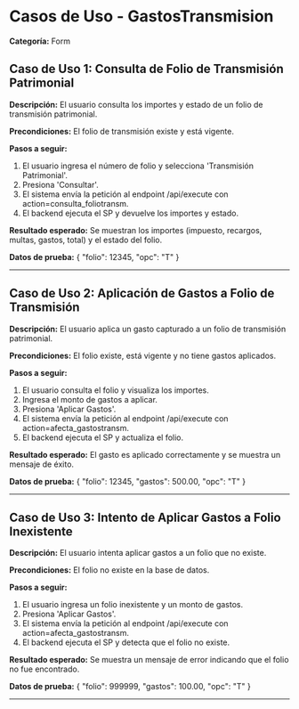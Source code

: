 # Casos de Uso - GastosTransmision

**Categoría:** Form

## Caso de Uso 1: Consulta de Folio de Transmisión Patrimonial

**Descripción:** El usuario consulta los importes y estado de un folio de transmisión patrimonial.

**Precondiciones:**
El folio de transmisión existe y está vigente.

**Pasos a seguir:**
1. El usuario ingresa el número de folio y selecciona 'Transmisión Patrimonial'.
2. Presiona 'Consultar'.
3. El sistema envía la petición al endpoint /api/execute con action=consulta_foliotransm.
4. El backend ejecuta el SP y devuelve los importes y estado.

**Resultado esperado:**
Se muestran los importes (impuesto, recargos, multas, gastos, total) y el estado del folio.

**Datos de prueba:**
{ "folio": 12345, "opc": "T" }

---

## Caso de Uso 2: Aplicación de Gastos a Folio de Transmisión

**Descripción:** El usuario aplica un gasto capturado a un folio de transmisión patrimonial.

**Precondiciones:**
El folio existe, está vigente y no tiene gastos aplicados.

**Pasos a seguir:**
1. El usuario consulta el folio y visualiza los importes.
2. Ingresa el monto de gastos a aplicar.
3. Presiona 'Aplicar Gastos'.
4. El sistema envía la petición al endpoint /api/execute con action=afecta_gastostransm.
5. El backend ejecuta el SP y actualiza el folio.

**Resultado esperado:**
El gasto es aplicado correctamente y se muestra un mensaje de éxito.

**Datos de prueba:**
{ "folio": 12345, "gastos": 500.00, "opc": "T" }

---

## Caso de Uso 3: Intento de Aplicar Gastos a Folio Inexistente

**Descripción:** El usuario intenta aplicar gastos a un folio que no existe.

**Precondiciones:**
El folio no existe en la base de datos.

**Pasos a seguir:**
1. El usuario ingresa un folio inexistente y un monto de gastos.
2. Presiona 'Aplicar Gastos'.
3. El sistema envía la petición al endpoint /api/execute con action=afecta_gastostransm.
4. El backend ejecuta el SP y detecta que el folio no existe.

**Resultado esperado:**
Se muestra un mensaje de error indicando que el folio no fue encontrado.

**Datos de prueba:**
{ "folio": 999999, "gastos": 100.00, "opc": "T" }

---

